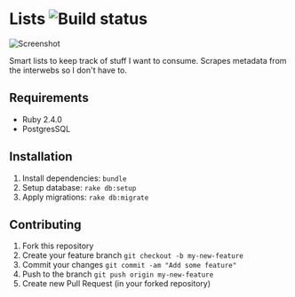 # Lists ![Build status](https://travis-ci.org/rathrio/lists.svg?branch=master)

![Screenshot](https://i.imgur.com/L0kJMyc.png)

Smart lists to keep track of stuff I want to consume. Scrapes metadata from the
interwebs so I don't have to.

## Requirements

+ Ruby 2.4.0
+ PostgresSQL

## Installation

1. Install dependencies: `bundle`
2. Setup database: `rake db:setup`
3. Apply migrations: `rake db:migrate`

## Contributing

1. Fork this repository
2. Create your feature branch `git checkout -b my-new-feature`
3. Commit your changes `git commit -am "Add some feature"`
4. Push to the branch `git push origin my-new-feature`
5. Create new Pull Request (in your forked repository)
